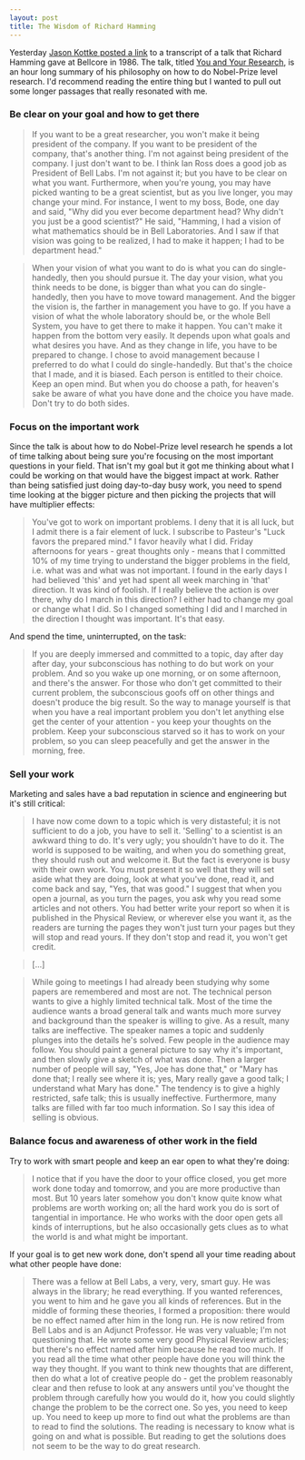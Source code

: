 ```yaml
---
layout: post
title: The Wisdom of Richard Hamming
---
```

Yesterday [Jason Kottke posted a link](http://kottke.org/17/06/compound-interest-applied-to-learning)
to a transcript of a talk that Richard Hamming gave at Bellcore in 1986. The
talk, titled [You and Your Research](http://www.cs.virginia.edu/~robins/YouAndYourResearch.html),
is an hour long summary of his philosophy on how to do Nobel-Prize level
research. I'd recommend reading the entire thing but I wanted to pull out some
longer passages that really resonated with me.


### Be clear on your goal and how to get there

> If you want to be a great researcher, you won't make it being president of the
> company. If you want to be president of the company, that's another thing. I'm
> not against being president of the company. I just don't want to be. I think
> Ian Ross does a good job as President of Bell Labs. I'm not against it; but
> you have to be clear on what you want. Furthermore, when you're young, you may
> have picked wanting to be a great scientist, but as you live longer, you may
> change your mind. For instance, I went to my boss, Bode, one day and said,
> "Why did you ever become department head? Why didn't you just be a good
> scientist?" He said, "Hamming, I had a vision of what mathematics should be in
> Bell Laboratories. And I saw if that vision was going to be realized, I had
> to make it happen; I had to be department head."

> When your vision of what you want to do is what you can do single-handedly,
> then you should pursue it. The day your vision, what you think needs to be
> done, is bigger than what you can do single-handedly, then you have to move
> toward management. And the bigger the vision is, the farther in management you
> have to go. If you have a vision of what the whole laboratory should be, or
> the whole Bell System, you have to get there to make it happen. You can't make
> it happen from the bottom very easily. It depends upon what goals and what
> desires you have. And as they change in life, you have to be prepared to
> change. I chose to avoid management because I preferred to do what I could do
> single-handedly. But that's the choice that I made, and it is biased. Each
> person is entitled to their choice. Keep an open mind. But when you do choose
> a path, for heaven's sake be aware of what you have done and the choice you
> have made. Don't try to do both sides.


### Focus on the important work

Since the talk is about how to do Nobel-Prize level research he spends a lot of
time talking about being sure you're focusing on the most important questions in
your field. That isn't my goal but it got me thinking about what I could be
working on that would have the biggest impact at work. Rather than being
satisfied just doing day-to-day busy work, you need to spend time looking at the
bigger picture and then picking the projects that will have multiplier effects:

> You've got to work on important problems. I deny that it is all luck, but I
> admit there is a fair element of luck. I subscribe to Pasteur's "Luck favors
> the prepared mind." I favor heavily what I did. Friday afternoons for years -
> great thoughts only - means that I committed 10% of my time trying to
> understand the bigger problems in the field, i.e. what was and what was not
> important. I found in the early days I had believed 'this' and yet had spent
> all week marching in 'that' direction. It was kind of foolish. If I really
> believe the action is over there, why do I march in this direction? I either
> had to change my goal or change what I did. So I changed something I did and
> I marched in the direction I thought was important. It's that easy.

And spend the time, uninterrupted, on the task:

> If you are deeply immersed and committed to a topic, day after day after day,
> your subconscious has nothing to do but work on your problem. And so you wake
> up one morning, or on some afternoon, and there's the answer. For those who
> don't get committed to their current problem, the subconscious goofs off on
> other things and doesn't produce the big result. So the way to manage yourself
> is that when you have a real important problem you don't let anything else get
> the center of your attention - you keep your thoughts on the problem. Keep
> your subconscious starved so it has to work on your problem, so you can sleep
> peacefully and get the answer in the morning, free.


### Sell your work

Marketing and sales have a bad reputation in science and engineering but it's
still critical:

> I have now come down to a topic which is very distasteful; it is not
> sufficient to do a job, you have to sell it. 'Selling' to a scientist is an
> awkward thing to do. It's very ugly; you shouldn't have to do it. The world is
> supposed to be waiting, and when you do something great, they should rush out
> and welcome it. But the fact is everyone is busy with their own work. You must
> present it so well that they will set aside what they are doing, look at what
> you've done, read it, and come back and say, "Yes, that was good." I suggest
> that when you open a journal, as you turn the pages, you ask why you read some
> articles and not others. You had better write your report so when it is
> published in the Physical Review, or wherever else you want it, as the readers
> are turning the pages they won't just turn your pages but they will stop and
> read yours. If they don't stop and read it, you won't get credit.

> [...]

> While going to meetings I had already been studying why some papers are
> remembered and most are not. The technical person wants to give a highly
> limited technical talk. Most of the time the audience wants a broad general
> talk and wants much more survey and background than the speaker is willing to
> give. As a result, many talks are ineffective. The speaker names a topic and
> suddenly plunges into the details he's solved. Few people in the audience may
> follow. You should paint a general picture to say why it's important, and then
> slowly give a sketch of what was done. Then a larger number of people will
> say, "Yes, Joe has done that," or "Mary has done that; I really see where it
> is; yes, Mary really gave a good talk; I understand what Mary has done." The
> tendency is to give a highly restricted, safe talk; this is usually
> ineffective. Furthermore, many talks are filled with far too much information.
> So I say this idea of selling is obvious.


### Balance focus and awareness of other work in the field

Try to work with smart people and keep an ear open to what they're doing:

> I notice that if you have the door to your office closed, you get more work
> done today and tomorrow, and you are more productive than most. But 10 years
> later somehow you don't know quite know what problems are worth working on;
> all the hard work you do is sort of tangential in importance. He who works
> with the door open gets all kinds of interruptions, but he also occasionally
> gets clues as to what the world is and what might be important.

If your goal is to get new work done, don't spend all your time reading about
what other people have done:

> There was a fellow at Bell Labs, a very, very, smart guy. He was always in the
> library; he read everything. If you wanted references, you went to him and he
> gave you all kinds of references. But in the middle of forming these theories,
> I formed a proposition: there would be no effect named after him in the long
> run. He is now retired from Bell Labs and is an Adjunct Professor. He was very
> valuable; I'm not questioning that. He wrote some very good Physical Review
> articles; but there's no effect named after him because he read too much. If
> you read all the time what other people have done you will think the way they
> thought. If you want to think new thoughts that are different, then do what a
> lot of creative people do - get the problem reasonably clear and then refuse
> to look at any answers until you've thought the problem through carefully how
> you would do it, how you could slightly change the problem to be the correct
> one. So yes, you need to keep up. You need to keep up more to find out what
> the problems are than to read to find the solutions. The reading is necessary
> to know what is going on and what is possible. But reading to get the
> solutions does not seem to be the way to do great research.


